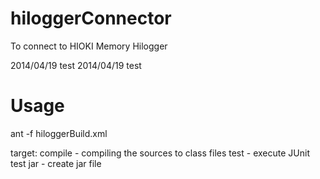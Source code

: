 hiloggerConnector
=================

To connect to HIOKI Memory Hilogger

2014/04/19 test
2014/04/19 test

Usage
=====

ant -f hiloggerBuild.xml <target>

target:
  compile - compiling the sources to class files
  test - execute JUnit test
  jar - create jar file